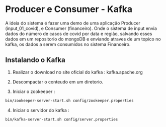 # Producer e Consumer - Kafka

A ideia do sistema é fazer uma demo de uma aplicação Producer (input_01_covid), e Consumer (financeiro). Onde o sistema de input envia dados do número de casos de covid por data e região, salvando esses dados em um repositorio do mongoDB e enviando atraves de um topico no kafka, os dados a serem consumidos no sistema Financeiro.

## Instalando o Kafka

1) Realizar o download no site oficial do kafka : kafka.apache.org

2) Descompactar o conteudo em um diretorio. 
3) Iniciar o zookeeper :

```bash
bin/zookeeper-server-start.sh config/zookeeper.properties
```
4) Iniciar o servidor do kafka :

```bash
bin/kafka-server-start.sh config/server.properties
